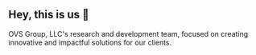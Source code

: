 ## Hey, this is us 👋

OVS Group, LLC's research and development team, focused on creating innovative and impactful solutions for our clients.
